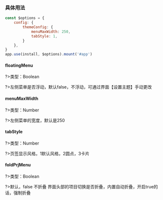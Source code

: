 ### 具体用法

```js
const $options = {
    config: {
        themeConfig: {
            menuMaxWidth: 250,
            tabStyle: 1,
        }
    },
}
app.use(install, $options).mount('#app')
```

#### floatingMenu

?>类型：Boolean

?>左侧菜单是否浮动，默认false，不浮动，可通过界面【设置主题】手动更改

#### menuMaxWidth

?>类型：Number

?>左侧菜单的宽度，默认是250

#### tabStyle

?>类型：Number

?>页签显示风格，1默认风格，2圆点，3卡片

#### foldPrjMenu

?>类型：Boolean

?>默认，false 不折叠 界面头部的项目切换是否折叠，内置自动折叠，开启true的话，强制折叠

